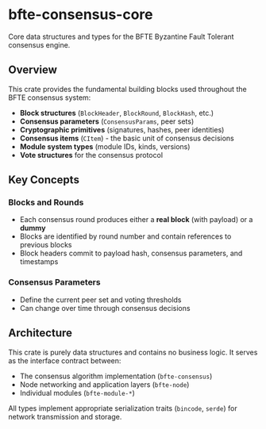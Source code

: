 # bfte-consensus-core

Core data structures and types for the BFTE Byzantine Fault Tolerant consensus engine.

## Overview

This crate provides the fundamental building blocks used throughout the BFTE consensus system:

- **Block structures** (`BlockHeader`, `BlockRound`, `BlockHash`, etc.)
- **Consensus parameters** (`ConsensusParams`, peer sets)
- **Cryptographic primitives** (signatures, hashes, peer identities)
- **Consensus items** (`CItem`) - the basic unit of consensus decisions
- **Module system types** (module IDs, kinds, versions)
- **Vote structures** for the consensus protocol

## Key Concepts

### Blocks and Rounds
- Each consensus round produces either a **real block** (with payload) or a **dummy**
- Blocks are identified by round number and contain references to previous blocks
- Block headers commit to payload hash, consensus parameters, and timestamps

### Consensus Parameters
- Define the current peer set and voting thresholds
- Can change over time through consensus decisions


## Architecture

This crate is purely data structures and contains no business logic. It serves as the interface contract between:
- The consensus algorithm implementation (`bfte-consensus`)
- Node networking and application layers (`bfte-node`)
- Individual modules (`bfte-module-*`)

All types implement appropriate serialization traits (`bincode`, `serde`) for network transmission and storage.
